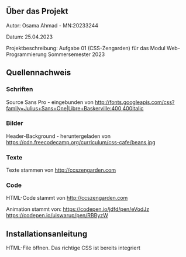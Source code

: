 ## Über das Projekt

Autor: Osama Ahmad - MN:20233244

Datum: 25.04.2023

Projektbeschreibung: Aufgabe 01 (CSS-Zengarden) für das Modul Web-Programmierung Sommersemester 2023

## Quellennachweis

### Schriften

Source Sans Pro - eingebunden von http://fonts.googleapis.com/css?family=Julius+Sans+One|Libre+Baskerville:400,400italic

### Bilder

Header-Background - heruntergeladen von https://cdn.freecodecamp.org/curriculum/css-cafe/beans.jpg

### Texte

Texte stammen von http://ccszengarden.com

### Code

HTML-Code stammt von http://ccszengarden.com

Animation stammt von: https://codepen.io/jdfd/pen/eVodJz
https://codepen.io/uiswarup/pen/RBByzW

## Installationsanleitung

HTML-File öffnen. Das richtige CSS ist bereits integriert
